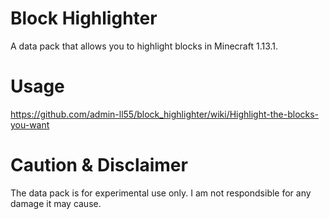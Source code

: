 # Block Highlighter
A data pack that allows you to highlight blocks in Minecraft 1.13.1.

# Usage
https://github.com/admin-ll55/block_highlighter/wiki/Highlight-the-blocks-you-want

# Caution & Disclaimer
The data pack is for experimental use only.
I am not respondsible for any damage it may cause.
